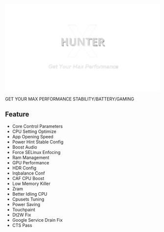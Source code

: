 <img src="hunterx.png" alt="HunterX"/>
<br />

GET YOUR MAX PERFORMANCE STABILITY/BATTERY/GAMING

## Feature
- Core Control Parameters
- CPU Setting Optimize
- App Opening Speed
- Power Hint Stable Config
- Boost Audio
- Force SELinux Enfocing
- Ram Management
- GPU Performance
- HDR Config
- Irqbalance Conf
- CAF CPU Boost
- Low Memory Killer
- Zram
- Better Idling CPU
- Cpusets Tuning
- Power Saving
- Touchpaint
- Dt2W Fix
- Google Service Drain Fix
- CTS Pass
